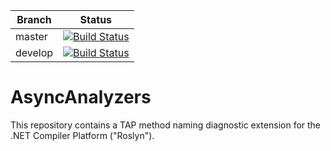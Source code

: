 Branch|Status
---|---
master|[![Build Status](https://travis-ci.org/holthe/AsyncAnalyzers.svg?branch=master)](https://travis-ci.org/holthe/AsyncAnalyzers)
develop|[![Build Status](https://travis-ci.org/holthe/AsyncAnalyzers.svg?branch=develop)](https://travis-ci.org/holthe/AsyncAnalyzers)

# AsyncAnalyzers
This repository contains a TAP method naming diagnostic extension for the .NET Compiler Platform ("Roslyn").

